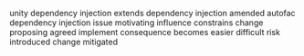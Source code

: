 unity dependency injection extends dependency injection amended autofac dependency injection issue motivating influence constrains change proposing agreed implement consequence becomes easier difficult risk introduced change mitigated